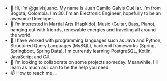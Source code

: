 - 👋 Hi, I’m @galvisjuanc. My name is Juan Camilo Galvis Cuéllar. I'm from Bogotá, Colombia. I'm 30. I'm an Electronic Engineer, hopefully to be an awesome Developer.
- 👀 I’m interested in Martial Arts (Hapkido), Music (Guitar, Bass, Piano), hanging out with friends, renewable energies and traveling all around the world.
- 🌱 I have worked with programming languages such as Java and Python; Structured Query Languages (MySQL), backend frameworks (Spring, Springboot, Spring Data). I'm currently learning PostgreSQL, Kotlin, JavaScript and C#.
- 💞️ I’m looking to collaborate on some projects someday. Meanwhile, I'll learn as much as I can to be the help you need.
- 📫 How to reach me ...

<!---
galvisjuanc/galvisjuanc is a ✨ special ✨ repository because its `README.md` (this file) appears on your GitHub profile.
You can click the Preview link to take a look at your changes.
--->
